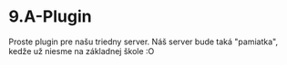 # 9.A-Plugin
Proste plugin pre našu triedny server.
Náš server bude taká "pamiatka", kedže už niesme na základnej škole :O
